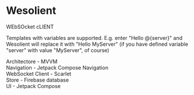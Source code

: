 # Wesolient

WEbSOcket cLIENT

Templates with variables are supported.
E.g. enter "Hello @{server}" and Wesolient will replace it with "Hello MyServer" (if you have defined variable "server" with value "MyServer", of course)

Architectore - MVVM  
Navigation - Jetpack Compose Navigation  
WebSocket Client - Scarlet  
Store - Firebase database  
UI - Jetpack Compose
